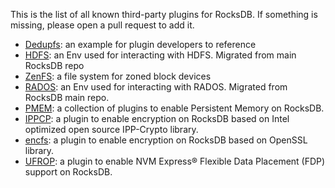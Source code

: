 This is the list of all known third-party plugins for RocksDB. If something is missing, please open a pull request to add it.

* [Dedupfs](https://github.com/ajkr/dedupfs): an example for plugin developers to reference
* [HDFS](https://github.com/riversand963/rocksdb-hdfs-env): an Env used for interacting with HDFS. Migrated from main RocksDB repo
* [ZenFS](https://github.com/westerndigitalcorporation/zenfs): a file system for zoned block devices
* [RADOS](https://github.com/riversand963/rocksdb-rados-env): an Env used for interacting with RADOS. Migrated from RocksDB main repo.
* [PMEM](https://github.com/pmem/pmem-rocksdb-plugin): a collection of plugins to enable Persistent Memory on RocksDB.
* [IPPCP](https://github.com/intel/ippcp-plugin-rocksdb): a plugin to enable encryption on RocksDB based on Intel optimized open source IPP-Crypto library.
* [encfs](https://github.com/pegasus-kv/encfs): a plugin to enable encryption on RocksDB based on OpenSSL library.
* [UFROP](https://github.com/kioxiaamerica/ufrop): a plugin to enable NVM Express® Flexible Data Placement (FDP) support on RocksDB.
